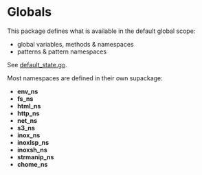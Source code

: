 # Globals

This package defines what is available in the default global scope:
- global variables, methods & namespaces
- patterns & pattern namespaces

See [default_state.go](./default_state.go).

Most namespaces are defined in their own supackage:
- **env_ns**
- **fs_ns**
- **html_ns**
- **http_ns**
- **net_ns**
- **s3_ns**
- **inox_ns**
- **inoxlsp_ns**
- **inoxsh_ns**
- **strmanip_ns**
- **chome_ns** 

